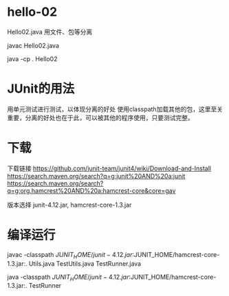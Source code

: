 hello-02
========
Hello02.java
用文件、包等分离

javac Hello02.java

java -cp . Hello02

JUnit的用法
===========
用单元测试进行测试，以体现分离的好处
使用classpath加载其他的包，这里至关重要，分离的好处也在于此，可以被其他的程序使用，只要测试完整。

下载
====
下载链接
https://github.com/junit-team/junit4/wiki/Download-and-Install
https://search.maven.org/search?q=g:junit%20AND%20a:junit
https://search.maven.org/search?q=g:org.hamcrest%20AND%20a:hamcrest-core&core=gav

版本选择
junit-4.12.jar, hamcrest-core-1.3.jar

编译运行
========
javac -classpath $JUNIT_HOME/junit-4.12.jar:$JUNIT_HOME/hamcrest-core-1.3.jar:. Utils.java TestUtils.java TestRunner.java

java -classpath $JUNIT_HOME/junit-4.12.jar:$JUNIT_HOME/hamcrest-core-1.3.jar:. TestRunner
